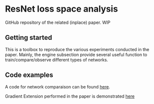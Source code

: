 # ResNet loss space analysis

GitHub repository of the related (inplace) paper. WIP

## Getting started

This is a toolbox to reproduce the various experiments conducted in the paper. Mainly, the engine subsection provide several useful function to train/compare/observe different types of networks.

## Code examples

A code for network comparaison can be found [here](ResNetComparison.ipynb).

Gradient Extension performed in the paper is demonstrated [here](GradientExtensionAnalysis.ipynb)